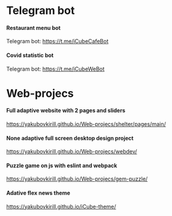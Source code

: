 # Telegram bot

#### Restaurant menu bot
Telegram bot: https://t.me/iCubeCafeBot

#### Covid statistic bot
Telegram bot: https://t.me/iCubeWeBot

# Web-projecs

#### Full adaptive website with 2 pages and sliders
https://yakubovkirill.github.io/Web-projecs/shelter/pages/main/

#### None adaptive full screen desktop design project
https://yakubovkirill.github.io/Web-projecs/webdev/

#### Puzzle game on js with eslint and webpack
https://yakubovkirill.github.io/Web-projecs/gem-puzzle/

#### Adative flex news theme
https://yakubovkirill.github.io/iCube-theme/

